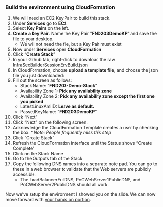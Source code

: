 ### Build the environment using CloudFormation

1.  We will need an EC2 Key Pair to build this stack.
2.  Under **Services** go to **EC2**.
3.  Select **Key Pairs** on the left.
4.  **Create a Key Pair**. Name the Key Pair "**FND203DemoKP**" and save the file to your desktop.
    * We will not need the file, but a Key Pair must exist
5.  Now under **Services** open **CloudFormation**
6.  Click “**Create Stack**”
7.  In your Github tab, right-click to download the raw [InfraSecBuilderSessionEnvBuild.json](https://raw.githubusercontent.com/cassiamartin/cloud_native_infrasec/master/InfraSecBuilderSessionEnvBuild.json)
8.  In CloudFormation, choose **upload a template file**, and choose the json file you just downloaded: 
9.  Fill out the screen as follows:
    *   Stack Name: "**FND203-Demo-Stack**"
    *   Availability Zone 1: **Pick any availability zone**
    *   Availability Zone 2: **Pick any availability zone except the first one you picked**
    *  LatestLinuxAmiID: **Leave as default.**
    *  PassedKeyName: "**FND203DemoKP**"
10.  Click “Next”
11.  Click “Next” on the following screen.
12.  Acknowledge the CloudFormation Template creates a user by checking the box.
    * _Note: People frequently miss this step_
13.  Click “Create Stack”
14.  Refresh the CloudFormation interface until the Status shows “Create Complete”
15.  Click on the Stack Name
16.  Go to the Outputs tab of the Stack
17.  Copy the following DNS names into a separate note pad. You can go to these in a web browser to validate that the Web servers are publicly accessible.
     *  The LoadBalancerFullDNS, PoCWebServer1PublicDNS, and PoCWebServer2PublicDNS should all work.

Now we’ve setup the environment I showed you on the slide. We can now move forward with [your hands on portion](../../readme.md).

